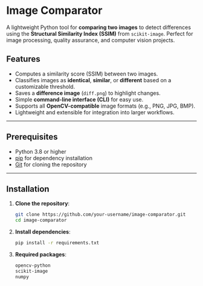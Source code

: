 # Image Comparator

A lightweight Python tool for **comparing two images** to detect differences using the **Structural Similarity Index (SSIM)** from `scikit-image`. Perfect for image processing, quality assurance, and computer vision projects.

## Features

- Computes a similarity score (SSIM) between two images.
- Classifies images as **identical**, **similar**, or **different** based on a customizable threshold.
- Saves a **difference image** (`diff.png`) to highlight changes.
- Simple **command-line interface (CLI)** for easy use.
- Supports all **OpenCV-compatible** image formats (e.g., PNG, JPG, BMP).
- Lightweight and extensible for integration into larger workflows.

---

## Prerequisites

- Python 3.8 or higher
- [pip](https://pip.pypa.io/en/stable/installation/) for dependency installation
- [Git](https://git-scm.com/downloads) for cloning the repository

---

## Installation

1. **Clone the repository**:

   ```bash
   git clone https://github.com/your-username/image-comparator.git
   cd image-comparator


2. **Install dependencies**:

    ```bash
    pip install -r requirements.txt

3. **Required packages**:

    ```bash
    opencv-python
    scikit-image
    numpy
    ```
